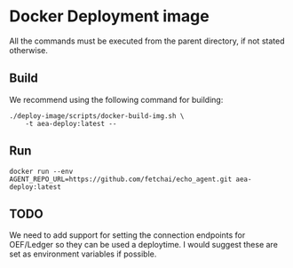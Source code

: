 # Docker Deployment image

All the commands must be executed from the parent directory, if not stated otherwise.

## Build

We recommend using the following command for building:

    ./deploy-image/scripts/docker-build-img.sh \
        -t aea-deploy:latest --

## Run

    docker run --env AGENT_REPO_URL=https://github.com/fetchai/echo_agent.git aea-deploy:latest

## TODO
We need to add support for setting the connection endpoints for OEF/Ledger so they can be used a deploytime. I would suggest these are set as environment variables if possible.
